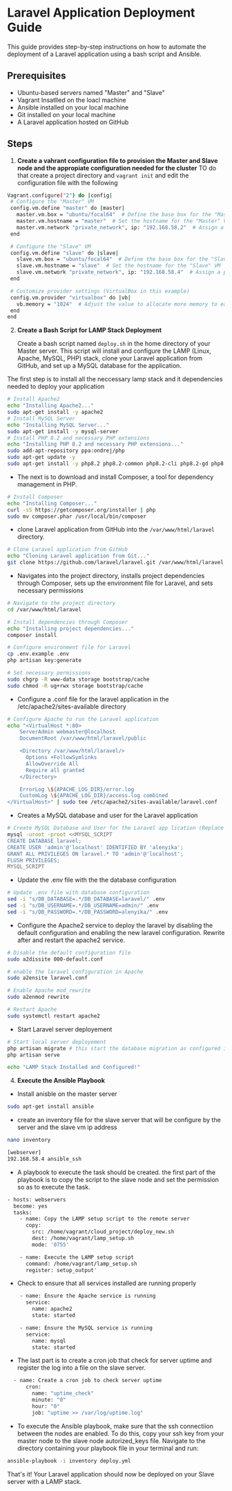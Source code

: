 # Laravel Application Deployment Guide

This guide provides step-by-step instructions on how to automate the deployment of a Laravel application using a bash script and Ansible.

## Prerequisites

- Ubuntu-based servers named "Master" and "Slave"
- Vagrant Insatlled on the loacl machine
- Ansible installed on your local machine
- Git installed on your local machine
- A Laravel application hosted on GitHub

## Steps
1. **Create a vahrant configuration file to provision the Master and Slave node and the appropiate configuration needed for the cluster**
TO do that create a project directory and ```vagrant init``` and edit the configuration file with the following
 ```bash
 Vagrant.configure("2") do |config|
  # Configure the "Master" VM
  config.vm.define "master" do |master|
    master.vm.box = "ubuntu/focal64"  # Define the base box for the "Master" VM
    master.vm.hostname = "master"  # Set the hostname for the "Master" VM
    master.vm.network "private_network", ip: "192.168.58.2"  # Assign a private network IP to the "Master" VM
  end

  # Configure the "Slave" VM
  config.vm.define "slave" do |slave|
    slave.vm.box = "ubuntu/focal64"  # Define the base box for the "Slave" VM
    slave.vm.hostname = "slave"  # Set the hostname for the "Slave" VM
    slave.vm.network "private_network", ip: "192.168.58.4"  # Assign a private network IP to the "Slave" VM
  end

  # Customize provider settings (VirtualBox in this example)
  config.vm.provider "virtualbox" do |vb|
    vb.memory = "1024"  # Adjust the value to allocate more memory to each VM
  end
end
 ```

2. **Create a Bash Script for LAMP Stack Deployment**

    Create a bash script named `deploy.sh` in the home directory of your Master server. This script will install and configure the LAMP (Linux, Apache, MySQL, PHP) stack, clone your Laravel application from GitHub, and set up a MySQL database for the application.

The first step is to install all the neccessary lamp stack and it dependencies needed to deploy your application
```bash
# Install Apache2
echo "Installing Apache2..."
sudo apt-get install -y apache2
# Install MySQL Server
echo "Installing MySQL Server..."
sudo apt-get install -y mysql-server
# Install PHP 8.2 and necessary PHP extensions
echo "Installing PHP 8.2 and necessary PHP extensions..."
sudo add-apt-repository ppa:ondrej/php
sudo apt-get update -y
sudo apt-get install -y php8.2 php8.2-common php8.2-cli php8.2-gd php8.2-curl php8.2-mysql php8.2-zip php-xml
```

- The next is to download and install Composer, a tool for dependency management in PHP.
```bash
# Install Composer
echo "Installing Composer..."
curl -sS https://getcomposer.org/installer | php
sudo mv composer.phar /usr/local/bin/composer
```
- clone Laravel application from GitHub into the `/var/www/html/laravel` directory.
```bash
# Clone Laravel application from GitHub
echo "Cloning Laravel application from Git..."
git clone https://github.com/laravel/laravel.git /var/www/html/laravel
```
- Navigates into the project directory, installs project dependencies through Composer, sets up the environment file for Laravel, and sets necessary permissions
```bash
# Navigate to the project directory
cd /var/www/html/laravel

# Install dependencies through Composer
echo "Installing project dependencies..."
composer install

# Configure environment file for Laravel
cp .env.example .env
php artisan key:generate

# Set necessary permissions
sudo chgrp -R www-data storage bootstrap/cache
sudo chmod -R ug+rwx storage bootstrap/cache
```
- Configure a .conf file for the laravel application in the /etc/apache2/sites-available directory
```bash
# Configure Apache to run the Laravel application
echo "<VirtualHost *:80>
    ServerAdmin webmaster@localhost
    DocumentRoot /var/www/html/laravel/public

    <Directory /var/www/html/laravel/>
      Options +FollowSymlinks
      AllowOverride All
      Require all granted
    </Directory>

    ErrorLog \${APACHE_LOG_DIR}/error.log
    CustomLog \${APACHE_LOG_DIR}/access.log combined
</VirtualHost>" | sudo tee /etc/apache2/sites-available/laravel.conf
```

- Creates a MySQL database and user for the Laravel application

```bash
# Create MySQL Database and User for the Laravel app lication (Replace 'database_name', 'user' and 'password' with your actual database name, username and password)
mysql -uroot -proot <<MYSQL_SCRIPT
CREATE DATABASE laravel;
CREATE USER 'admin'@'localhost' IDENTIFIED BY 'alenyika';
GRANT ALL PRIVILEGES ON laravel.* TO 'admin'@'localhost';
FLUSH PRIVILEGES;
MYSQL_SCRIPT
```
- Update the .env file with the the database configuration
```bash
# Update .env file with database configuration
sed -i "s/DB_DATABASE=.*/DB_DATABASE=laravel/" .env
sed -i "s/DB_USERNAME=.*/DB_USERNAME=admin/" .env
sed -i "s/DB_PASSWORD=.*/DB_PASSWORD=alenyika/" .env
```
- Configure the Apache2 service to deploy the laravel by disabling the default configuration and enabling the new laravel configuration. Rewrite after and restart the apache2 service.

```bash
# Disable the default configuration file
sudo a2dissite 000-default.conf

# enable the laravel configuration in Apache
sudo a2ensite laravel.conf

# Enable Apache mod_rewrite
sudo a2enmod rewrite

# Restart Apache
sudo systemctl restart apache2
```
- Start Laravel server deployement
```bash
# Start local server deployement
php artisan migrate # this start the database migration as configured in the .env file and mysql settings
php artisan serve

echo "LAMP Stack Installed and Configured!"
```

4. **Execute the Ansible Playbook**
- Install anisble on the master server 
```bash
sudo apt-get install ansible
```
- create an inventory file for the slave server that will be configure by the server and the slave vm ip address
```bash
nano inventory

[webserver]
192.168.58.4 ansible_ssh
```
- A playbook to execute the task should be created.
the first part of the playbook is to copy the script to the slave node and set the permission so as to execute the task.
```bash
- hosts: webservers
  become: yes
  tasks:
    - name: Copy the LAMP setup script to the remote server
      copy:
        src: /home/vagrant/cloud_project/deploy_new.sh
        dest: /home/vagrant/lamp_setup.sh
        mode: '0755'

    - name: Execute the LAMP setup script
      command: /home/vagrant/lamp_setup.sh
      register: setup_output'
  ``` 
- Check to ensure that all services installed are running properly
```bash
    - name: Ensure the Apache service is running
      service:
        name: apache2
        state: started

    - name: Ensure the MySQL service is running
      service:
        name: mysql
        state: started
  ``` 
 - The last part is to create a cron job that check for server uptime and register the log into a file on the slave server.
```bash
  - name: Create a cron job to check server uptime
      cron:
        name: "uptime_check"
        minute: "0"
        hour: "0"
        job: "uptime >> /var/log/uptime.log"
```
- To execute the Ansible playbook, make sure that the ssh connectiion between the nodes are enabled. To do this, copy your ssh key from your master node to the slave node autorized_keys file. 
Navigate to the directory containing your playbook file in your terminal and run:

 ```bash
 ansible-playbook -i inventory deploy.yml
 ```

That's it! Your Laravel application should now be deployed on your Slave server with a LAMP stack.
